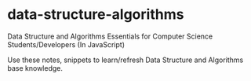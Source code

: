 # data-structure-algorithms
Data Structure and Algorithms Essentials for Computer Science Students/Developers (In JavaScript)

Use these notes, snippets to learn/refresh Data Structure and Algorithms base knowledge.
